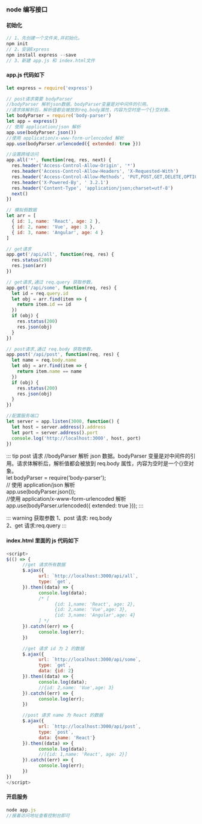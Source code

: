 ### node 编写接口

#### 初始化

```js
// 1、先创建一个文件夹,并初始化。
npm init
// 2、安装Express
npm install express --save
// 3、新建 app.js 和 index.html文件
```

#### app.js 代码如下

```js
let express = require('express')

// post请求需要 bodyParser
//bodyParser 解析json数据。bodyParser变量是对中间件的引用。
//请求体解析后，解析值都会被放到req.body属性，内容为空时是一个{}空对象。
let bodyParser = require('body-parser')
let app = express()
// 使用 application/json 解析
app.use(bodyParser.json())
//使用 application/x-www-form-urlencoded 解析
app.use(bodyParser.urlencoded({ extended: true }))

//设置跨域访问
app.all('*', function(req, res, next) {
  res.header('Access-Control-Allow-Origin', '*')
  res.header('Access-Control-Allow-Headers', 'X-Requested-With')
  res.header('Access-Control-Allow-Methods', 'PUT,POST,GET,DELETE,OPTIONS')
  res.header('X-Powered-By', ' 3.2.1')
  res.header('Content-Type', 'application/json;charset=utf-8')
  next()
})

// 模拟假数据
let arr = [
  { id: 1, name: 'React', age: 2 },
  { id: 2, name: 'Vue', age: 3 },
  { id: 3, name: 'Angular', age: 4 }
]

// get请求
app.get('/api/all', function(req, res) {
  res.status(200)
  res.json(arr)
})

// get请求,通过 req.query 获取参数。
app.get('/api/some', function(req, res) {
  let id = req.query.id
  let obj = arr.find(item => {
    return item.id == id
  })
  if (obj) {
    res.status(200)
    res.json(obj)
  }
})

// post请求,通过 req.body 获取参数。
app.post('/api/post', function(req, res) {
  let name = req.body.name
  let obj = arr.find(item => {
    return item.name == name
  })
  if (obj) {
    res.status(200)
    res.json(obj)
  }
})

//配置服务端口
let server = app.listen(3000, function() {
  let host = server.address().address
  let port = server.address().port
  console.log('http://localhost:3000', host, port)
})
```

::: tip post 请求
//bodyParser 解析 json 数据。bodyParser 变量是对中间件的引用。请求体解析后，解析值都会被放到 req.body 属性，内容为空时是一个{}空对象。  
let bodyParser = require('body-parser');  
// 使用 application/json 解析  
app.use(bodyParser.json());  
//使用 application/x-www-form-urlencoded 解析  
app.use(bodyParser.urlencoded({ extended: true }));
:::

::: warning 获取参数
1、post 请求: req.body  
2、get 请求:req.query
:::

#### index.html 里面的 js 代码如下

```js
<script>
$(() => {
      //get 请求所有数据
      $.ajax({
            url: `http://localhost:3000/api/all`,
            type: `get`,
      }).then((data) => {
            console.log(data);
            /* [
                  {id: 1,name: 'React', age: 2},
                  {id: 2,name: 'Vue',age: 3},
                  {id: 3,name: 'Angular',age: 4}
            ] */
      }).catch((err) => {
            console.log(err);
      })

      //get 请求 id 为 2 的数据
      $.ajax({
            url: `http://localhost:3000/api/some`,
            type: `get`,
            data: {id: 2}
      }).then((data) => {
            console.log(data);
            //{id: 2,name: 'Vue',age: 3}
      }).catch((err) => {
            console.log(err);
      })

      //post 请求 name 为 React 的数据
      $.ajax({
            url: `http://localhost:3000/api/post`,
            type: `post`,
            data: {name: 'React'}
      }).then((data) => {
            console.log(data);
            //[{id: 1,name: 'React', age: 2}]
      }).catch((err) => {
            console.log(err);
      })
})
</script>
```

#### 开启服务

```js
node app.js
//接着访问地址查看控制台即可
```
